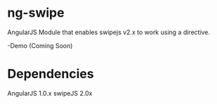 ng-swipe
========

AngularJS Module that enables swipejs v2.x to work using a directive.

-Demo (Coming Soon)

Dependencies
============

AngularJS 1.0.x
swipeJS 2.0x
